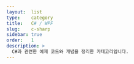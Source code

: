 ```yaml
---
layout:  list
type:    category
title:   C# / WPF
slug:    c-sharp
sidebar: true
order:   1
description: >
  C#과 관련한 예제 코드와 개념을 정리한 카테고리입니다.
---
```

